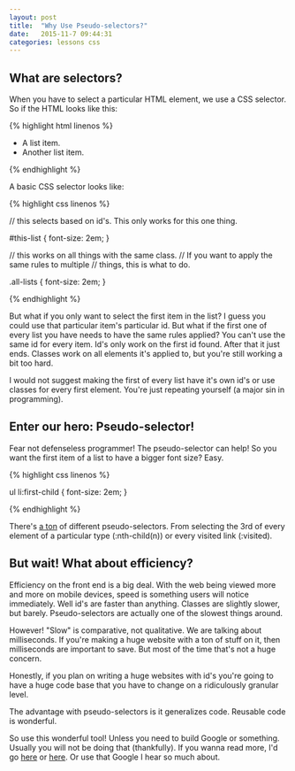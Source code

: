 ```yaml
---
layout: post
title:  "Why Use Pseudo-selectors?"
date:   2015-11-7 09:44:31
categories: lessons css
---
```


## What are selectors?

When you have to select a particular HTML element, we use a CSS selector.
So if the HTML looks like this:

{% highlight html linenos %}

<div id="this-list" class="all-lists">
  <ul>
    <li id='first-item'>
      A list item.
    </li>
    <li>
      Another list item.
    </li>
  </ul>
</div>

{% endhighlight %}

A basic CSS selector looks like:

{% highlight css linenos %}

// this selects based on id's. This only works for this one thing.

#this-list {
  font-size: 2em;
}

// this works on all things with the same class.
// If you want to apply the same rules to multiple
// things, this is what to do.

.all-lists {
  font-size: 2em;
}

{% endhighlight %}

But what if you only want to select the first item in the list? I guess you could use that particular item's particular id. But what if the first one of every list you have needs to have the same rules applied? You can't use the same id for every item. Id's only work on the first id found. After that it just ends. Classes work on all elements it's applied to, but you're still working a bit too hard.

I would not suggest making the first of every list have it's own id's or use classes for every first element. You're just repeating yourself (a major sin in programming).

## Enter our hero: Pseudo-selector!

Fear not defenseless programmer! The pseudo-selector can help! So you want the first item of a list to have a bigger font size? Easy.

{% highlight css linenos %}

ul li:first-child {
  font-size: 2em;
}

{% endhighlight %}

There's [a ton](http://www.w3schools.com/css/css_pseudo_classes.asp) of different
pseudo-selectors. From selecting the 3rd of every element of a particular type (:nth-child(n)) or every visited link (:visited).

## But wait! What about efficiency?
Efficiency on the front end is a big deal. With the web being viewed more and more on mobile devices, speed is something users will notice immediately. Well id's are faster than anything. Classes are slightly slower, but barely. Pseudo-selectors are actually one of the slowest things around.

However! "Slow" is comparative, not qualitative. We are talking about milliseconds. If you're making a huge website with a ton of stuff on it, then milliseconds are important to save. But most of the time that's not a huge concern.

Honestly, if you plan on writing a huge websites with id's you're going to have a huge code base that you have to change on a ridiculously granular level.

The advantage with pseudo-selectors is it generalizes code. Reusable code is wonderful.

So use this wonderful tool! Unless you need to build Google or something. Usually you will not be doing that (thankfully). If you wanna read more, I'd go [here](http://csswizardry.com/2011/09/writing-efficient-css-selectors/) or [here](https://css-tricks.com/pseudo-class-selectors/). Or use that Google I hear so much about.

